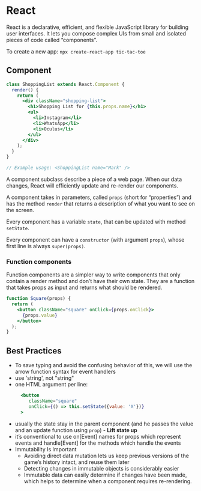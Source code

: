 # React

React is a declarative, efficient, and flexible JavaScript library for building user interfaces. It lets you compose complex UIs from small and isolated pieces of code called “components”.

To create a new app: `npx create-react-app tic-tac-toe`

## Component
```jsx
class ShoppingList extends React.Component {
  render() {
    return (
      <div className="shopping-list">
        <h1>Shopping List for {this.props.name}</h1>
        <ul>
          <li>Instagram</li>
          <li>WhatsApp</li>
          <li>Oculus</li>
        </ul>
      </div>
    );
  }
}

// Example usage: <ShoppingList name="Mark" />
```

A component subclass describe a piece of a web page. When our data changes, React will efficiently update and re-render our components.

A component takes in parameters, called `props` (short for “properties”) and has the method `render` that returns a description of what you want to see on the screen.

Every component has a variable `state`, that can be updated with method `setState`.

Every component can have a `constructor` (with argument `props`), whose first line is always `super(props)`.

### Function components
Function components are a simpler way to write components that only contain a render method and don’t have their own state. They are a function that takes props as input and returns what should be rendered.

```jsx
function Square(props) {
  return (
    <button className="square" onClick={props.onClick}>
      {props.value}
    </button>
  );
}
```

## Best Practices
- To save typing and avoid the confusing behavior of this, we will use the arrow function syntax for event handlers
- use 'string', not "string"
- one HTML argument per line:
  ```jsx
    <button
       className="square"
       onClick={() => this.setState({value: 'X'})}
    >
  ```
- usually the state stay in the parent component (and he passes the value and an update function using `prop`) - **Lift state up**
- it’s conventional to use on[Event] names for props which represent events and handle[Event] for the methods which handle the events
-  Immutability Is Important
    - Avoiding direct data mutation lets us keep previous versions of the game’s history intact, and reuse them later
    - Detecting changes in immutable objects is considerably easier
    - Immutable data can easily determine if changes have been made, which helps to determine when a component requires re-rendering.